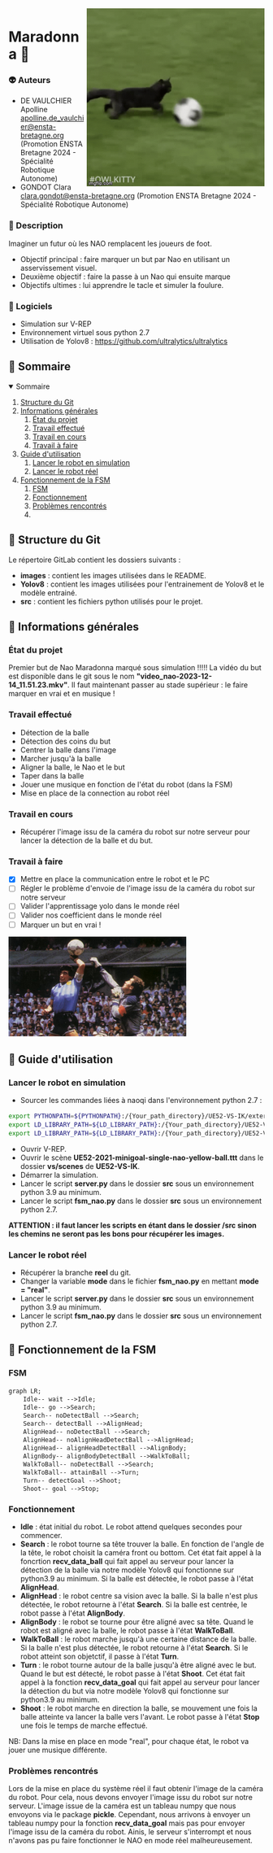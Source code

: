 <img align="right" src="images/cat.gif" alt="Éditer sur GitLab" width="350px"/>  

# Maradonna :japanese_goblin:


### :alien: Auteurs
* DE VAULCHIER Apolline <apolline.de_vaulchier@ensta-bretagne.org> (Promotion ENSTA Bretagne 2024 - Spécialité Robotique Autonome)
* GONDOT Clara <clara.gondot@ensta-bretagne.org> (Promotion ENSTA Bretagne 2024 - Spécialité Robotique Autonome)

### :rabbit: Description
Imaginer un futur où les NAO remplacent les joueurs de foot. 

* Objectif principal : faire marquer un but par Nao en utilisant un asservissement visuel.
* Deuxième objectif : faire la passe à un Nao qui ensuite marque 
* Objectifs ultimes : lui apprendre le tacle et simuler la foulure.

### :blossom: Logiciels
* Simulation sur V-REP
* Environnement virtuel sous python 2.7
* Utilisation de Yolov8 : https://github.com/ultralytics/ultralytics


## :tumbler_glass: Sommaire

<details open="open">
<summary>Sommaire</summary>

1. [Structure du Git](#structure-du-git)
2. [Informations générales](#informations-générales)
	1. [État du projet](#état-du-projet)
	2. [Travail effectué](#travail-effectué)
	3. [Travail en cours](#travail-en-cours)
    4. [Travail à faire](#travail-à-faire)
3. [Guide d'utilisation](#guide-dutilisation)
   1. [Lancer le robot en simulation](#lancer-le-robot-en-simulation)
   2. [Lancer le robot réel](#lancer-le-robot-réel)
4. [Fonctionnement de la FSM](#fonctionnement-de-la-fsm)
   1. [FSM](#fsm) 
   2. [Fonctionnement](#fonctionnement)
   3. [Problèmes rencontrés](#problèmes-rencontrés)
   4. 
</details>

## :crown: Structure du Git
Le répertoire GitLab contient les dossiers suivants :
* **images** : contient les images utilisées dans le README.
* **Yolov8** : contient les images utilisées pour l'entrainement de Yolov8 et le modèle entrainé.
* **src** : contient les fichiers python utilisés pour le projet.

## :banana: Informations générales
### État du projet
Premier but de Nao Maradonna marqué sous simulation !!!!! 
La vidéo du but est disponible dans le git sous le nom **"video_nao-2023-12-14_11.51.23.mkv"**.
Il faut maintenant passer au stade supérieur : le faire marquer en vrai et en musique !

### Travail effectué
* Détection de la balle
* Détection des coins du but
* Centrer la balle dans l'image
* Marcher jusqu'à la balle
* Aligner la balle, le Nao et le but
* Taper dans la balle
* Jouer une musique en fonction de l'état du robot (dans la FSM)
* Mise en place de la connection au robot réel

### Travail en cours
* Récupérer l'image issu de la caméra du robot sur notre serveur pour lancer la détection de la balle et du but.

### Travail à faire
- [x] Mettre en place la communication entre le robot et le PC
- [ ] Régler le problème d'envoie de l'image issu de la caméra du robot sur notre serveur
- [ ] Valider l'apprentissage yolo dans le monde réel
- [ ] Valider nos coefficient dans le monde réel
- [ ] Marquer un but en vrai !

<img src="images/main_maradonna.jpg" alt="Éditer sur GitLab" width="350px"/>

## :rainbow: Guide d'utilisation
### Lancer le robot en simulation
+ Sourcer les commandes liées à naoqi dans l'environnement python 2.7 :
```bash
export PYTHONPATH=${PYTHONPATH}:/{Your_path_directory}/UE52-VS-IK/external-software/pynaoqi-python2.7-2.1.4.13-linux64
export LD_LIBRARY_PATH=${LD_LIBRARY_PATH}:/{Your_path_directory}/UE52-VS-IK/external-software/naolibs
export LD_LIBRARY_PATH=${LD_LIBRARY_PATH}:/{Your_path_directory}/UE52-VS-IK/external-software/naoqi-sdk-2.1.4.13-linux64/lib
```
* Ouvrir V-REP.
* Ouvrir le scène **UE52-2021-minigoal-single-nao-yellow-ball.ttt** dans le dossier **vs/scenes** de **UE52-VS-IK**.
* Démarrer la simulation.
* Lancer le script **server.py** dans le dossier **src** sous un environnement python 3.9 au minimum.
* Lancer le script **fsm_nao.py** dans le dossier **src** sous un environnement python 2.7.

**ATTENTION : il faut lancer les scripts en étant dans le dossier /src sinon les chemins ne seront pas les bons pour récupérer les images.**
### Lancer le robot réel
* Récupérer la branche **reel** du git.
* Changer la variable **mode** dans le fichier **fsm_nao.py** en mettant **mode = "real"**.
* Lancer le script **server.py** dans le dossier **src** sous un environnement python 3.9 au minimum.
* Lancer le script **fsm_nao.py** dans le dossier **src** sous un environnement python 2.7.

## :carousel_horse: Fonctionnement de la FSM
### FSM
```mermaid
graph LR;
    Idle-- wait -->Idle;
    Idle-- go -->Search;
    Search-- noDetectBall -->Search;
    Search-- detectBall -->AlignHead;
    AlignHead-- noDetectBall -->Search;
    AlignHead-- noAlignHeadDetectBall -->AlignHead;
    AlignHead-- alignHeadDetectBall -->AlignBody;
    AlignBody-- alignBodyDetectBall -->WalkToBall;
    WalkToBall-- noDetectBall -->Search;
    WalkToBall-- attainBall -->Turn;
    Turn-- detectGoal -->Shoot;
    Shoot-- goal -->Stop;
```

### Fonctionnement
* **Idle** : état initial du robot. Le robot attend quelques secondes pour commencer.
* **Search** : le robot tourne sa tête trouver la balle. En fonction de l'angle de la tête, le robot choisit la caméra front ou bottom.
Cet état fait appel à la foncrtion **recv_data_ball** qui fait appel au serveur pour lancer la détection de la balle via notre modèle Yolov8
qui fonctionne sur python3.9 au minimum. Si la balle est détectée, le robot passe à l'état **AlignHead**.
* **AlignHead** : le robot centre sa vision avec la balle. Si la balle n'est plus détectée, le robot retourne à l'état **Search**. Si la balle est centrée, le robot passe à l'état **AlignBody**.
* **AlignBody** : le robot se tourne pour être aligné avec sa tête. Quand le robot est aligné avec la balle, le robot passe à l'état **WalkToBall**.
* **WalkToBall** : le robot marche jusqu'à une certaine distance de la balle. Si la balle n'est plus détectée, le robot retourne à l'état **Search**. Si le robot atteint son objetctif, il passe à l'état **Turn**.
* **Turn** : le robot tourne autour de la balle jusqu'à être aligné avec le but. Quand le but est détecté, le robot passe à l'état **Shoot**. Cet état fait appel à la fonction
**recv_data_goal** qui fait appel au serveur pour lancer la détection du but via notre modèle Yolov8 qui fonctionne sur python3.9 au minimum.
* **Shoot** : le robot marche en direction la balle, se mouvement une fois la balle atteinte va lancer la balle vers l'avant. Le robot passe à l'état **Stop** une fois le temps de marche effectué.

NB: Dans la mise en place en mode "real", pour chaque état, le robot va jouer une musique différente.

### Problèmes rencontrés
Lors de la mise en place du système réel il faut obtenir l'image de la caméra du robot. Pour cela, nous devons envoyer l'image issu du robot sur notre serveur.
L'image issue de la caméra est un tableau numpy que nous envoyons via le package **pickle**. Cependant, nous arrivons à envoyer un tableau numpy pour la fonction
**recv_data_goal** mais pas pour envoyer l'image issu de la caméra du robot. Ainis, le serveur s'interrompt et nous n'avons pas pu faire fonctionner le NAO en mode réel malheureusement.
